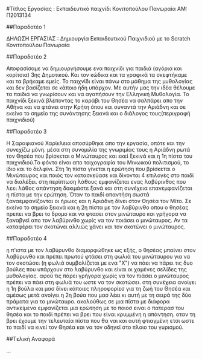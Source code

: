#Τίτλος Εργασίας : Εκπαιδευτικό παιχνίδι
Κονιτοπούλου Πανωραία
ΑΜ: Π2013134

##Παραδοτέο 1

ΔΗΛΩΣΗ ΕΡΓΑΣΙΑΣ : Δημιουργία Εκπαιδευτικού Παιχνιδιού με το Scratch
   Κονιτοπούλου Πανωραία

##Παραδοτέο 2

Αποφασίσαμε να δημιουργήσουμε ενα παιχνίδι για παιδιά (αγόρια και κορίτσια) 3ης Δημοτικού. 
Και τον κώδικα και τα γραφικά τα σκεφτήκαμε και τα βρήκαμε
εμείς. Το παιχνίδι είναι πάνω στο μάθημα της μυθολογίας και δεν βασίζεται σε κάποιο ήδη υπάρχον.
Με αυτήν μας την ιδέα θέλουμε τα παιδιά να γνωρίσουν και να αγαπήσουν την Ελληνική Μυθολογία.
Το παιχνίδι ξεκινά βλέποντας το καράβι του Θησέα να σαλπάρει απο την Αθήνα και να φτάνει στην Κρήτη όπου και συναντά την
Αριάδνη και σε εκείνο το σημείο της συνάντησης ξεκινά και ο διάλογος τους(περιγραφή παιχνιδιού)

##Παραδοτέο 3

Η Σαραφιανού Χαρίκλεια αποσύρθηκε απο την εργασία, οπότε και την συνεχίζω μόνη.
μέσα στη συνομιλία της γνωριμίας τους η Αριάδνη ρωτά τον Θησέα που βρίσκεται ο Μινώταυρος και εκεί ξεκινά και η 1η πίστα του παιχνιδιού.Το φόντο είναι απο τοιχογραφία του Μινωικού πολιτισμού, το ίδιο και το δελφίνι. Στη 1η πίστα γίνεται η ερώτηση που βρίσκεται ο Μινώταυρος και ποιός τον κατασκεύασε και δίνονται 4 επιλογές στο παιδί να διαλέξει. στη περίπτωση λάθους εμφανίζεται ενας λαβύρινθος που λεει λάθος απάντηση δοκιμάστε ξανά και στη συνέχεια επανεμφανίζεται η πίστα με την ερώτηση. Όταν το παιδί απαντήση σωστά ξαναεμφανίζονται οι ήρωες και η Αριάδνη δίνει στον Θησέα τον Μίτο. Σε εκείνο το σημείο ξεκινά και η 2η πίστα με τον λαβύρινθο οπου ο θησέας πρεπει να βρει το δρομο και να φτασει στον μινώταυρο και γρήγορα να ξαναβγεί απο τον λαβύρινθο χωρίς να τον ποιάσει ο μινώταυρος. Αν τα καταφέρει τον σκοτώνει αλλιώς χάνει και τον σκοτώνει ο μινώταυρος.

##Παραδοτέο 4

η π'ιστα με τον λαβύρυνθο διαμορφώθηκε ως εξής, ο θησέας μπαίνει στον λαβύρυνθο και πρέπει πρωτού φτάσει στη φωλιά του μινώταυρου για να τον σκοτώσει (η φωλιά συμβολίζεται με ενα "Χ") να πάει να πάρει τις δυο βούλες που υπάρχουν στο λαβύρυνθο και είναι οι χαμένες σελίδες της μυθολογίας. αφού τις πάρει γρήγορα χωρίς να τον πιάσει ο μινώταυρος πρέπει να πάει στη φωλιά του ωστε να τον σκοτώσει.
στη συνέχεια ανοίγει η 1η βούλα και μασ δίνει κάποιες πληροφορίεσ για τη ζωή του Θησέα και αμέσως μετά ανοίγει η 2η βούα που μασ λέει κι αυτή με τη σειρά της δύο πράματα για το μινώταυρο. ακολούθως σε μια πίστα με διάφορα αντικείμενα εμφανίζεται μια ερώτηση με το ποιοσ ειναι ο πατερασ του θησέα και το παιδί πρέπει να βρει που είναι κρυμμένη η απάντηση. οταν τη βρει έχουμε την τελευταία πίστα που θα ναι και αυτή φτιαγμένη ετσι ωστε το παιδί να κινεί τον Θησέα και να τον οδηγεί στο πλοιο του γυρισμού.

##Tελική Αναφορά

...
